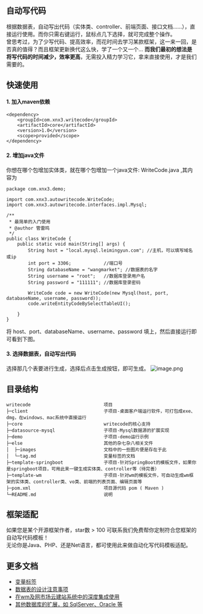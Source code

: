 ## 自动写代码
根据数据表，自动写出代码（实体类、controller、前端页面、接口文档……），直接运行使用。而你只需右键运行，鼠标点几下选择，就可完成整个操作。  
曾思考过，为了少写代码、提高效率，而花时间去学习某款框架，这一来一回，是否真的值得？而且框架更新换代这么快，学了一个又一个... **而我们最初的想法是将写代码的时间减少，效率更高**，无需投入精力学习它，拿来直接使用，才是我们需要的。  


## 快速使用
#### 1. 加入maven依赖

````
<dependency>
	<groupId>com.xnx3.writecode</groupId>
	<artifactId>core</artifactId>
	<version>1.0</version>
	<scope>provided</scope>
</dependency>
````

#### 2. 增加java文件
你想在哪个包增加实体类，就在哪个包增加一个java文件: WriteCode.java ,其内容为

````
package com.xnx3.demo;

import com.xnx3.autowritecode.WriteCode;
import com.xnx3.autowritecode.interfaces.impl.Mysql;

/**
 * 最简单的入门使用
 * @author 管雷鸣
 */
public class WriteCode {
	public static void main(String[] args) {
		String host = "local.mysql.leimingyun.com";	//主机，可以填写域名或ip
		int port = 3306;			//端口号
		String databaseName = "wangmarket"; //数据表的名字
		String username = "root"; 	//数据库登录用户名
		String password = "111111";	//数据库登录密码
		
		WriteCode code = new WriteCode(new Mysql(host, port, databaseName, username, password));
		code.writeEntityCodeBySelectTableUI();
		
	}
}

````

将 host、port、databaseName、username、password 填上，然后直接运行即可看到下图。

#### 3. 选择数据表，自动写出代码
选择那几个表要进行生成，选择后点击生成按钮，即可生成。
![image.png](https://res.zvo.cn/writecode/wm_demo_writecode_run.gif) 


## 目录结构

```
writecode                           项目
├─client                            子项目-桌面客户端运行软件，可打包成exe、dmg，在windows、mac系统中直接运行
├─core                              writecode的核心支持
├─datasource-mysql                  子项目-Mysql数据源的扩展实现
├─demo                              子项目-demo运行示例
├─else                              其他的杂七杂八相关文件
│  ├─images                         文档中的一些图片便是存在于此
│  └─tag.md                         变量标签的文档
├─template-springboot               子项目-针对SpringBoot的模板文件，如果你是springboot项目，可用此来一键生成实体类、controller等（待完善）
├─template-wm                       子项目-针对wm的模板文件，可自动生成wm框架的实体类、controller类、vo类、前端的列表页面、编辑页面等
├─pom.xml                           项目源代码 pom ( Maven )
└─README.md                         说明
```

## 框架适配
如果您是某个开源框架作者，star数 > 100 可联系我们免费帮你定制符合您框架的自动写代码模板！  
无论你是Java、PHP、还是Net语言，都可使用此来做自动化写代码模板适配。  

## 更多文档
* [变量标签](else/tag.md)
* [数据表的设计注意事项](else/database_table.md)
* [在wm及网市场云建站系统中的深度集成使用](else/framework_wm.md)
* [其他数据库的扩展，如 SqlServer、Oracle 等](else/datasource.md)
